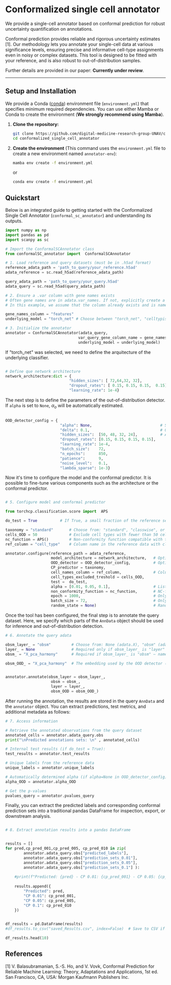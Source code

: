 # Conformalized single cell annotator


We provide a single-cell annotator based on conformal prediction for robust uncertainty quantification on annotations.

Conformal prediction provides reliable and rigorous uncertainty estimates [1]. Our methodology lets you annotate your single-cell data at various significance levels, ensuring precise and informative cell-type assignments even in noisy or complex datasets. This tool is designed to be fitted with your reference, and is also robust to out-of-distribution samples.

Further details are provided in our paper: **Currently under review**.


---




## Setup and Installation

We provide a Conda ([conda](https://docs.conda.io/projects/conda/en/latest/user-guide/install/index.html)) environment file (`environment.yml`) that specifies minimum required dependencies. You can use either Mamba or Conda to create the environment (**We strongly recommend using Mamba**).


1.  **Clone the repository:**
    ```bash
    git clone https://github.com/digital-medicine-research-group-UNAV/conformalized_single_cell_annotator.git
    cd conformalized_single_cell_annotator
    ```

2.  **Create the environment**
    (This command uses the `environment.yml` file to create a new environment named `annotator-env`):
    ```bash
    mamba env create -f environment.yml
    ```
    or

    ```bash
    conda env create -f environment.yml
    ```




## Quickstart
Below is an integrated guide to getting started with the Conformalized Single Cell Annotator (`conformal_sc_annotator`) and understanding its outputs.

```python
import numpy as np
import pandas as pd
import scanpy as sc

# Import the ConformalSCAnnotator class 
from conformalSC_annotator import  ConformalSCAnnotator

# 1. Load reference and query datasets (must be in .h5ad format)
reference_adata_path = 'path_to_query/your_reference.h5ad'
adata_reference = sc.read_h5ad(reference_adata_path)

query_adata_path = 'path_to_query/your_query.h5ad'
adata_query = sc.read_h5ad(query_adata_path)

# 2. Ensure a .var column with gene names exists
# Often gene names are in adata.var_names. If not, explicitly create a new column.
# In this example, we assume that the column already exists and is named "features".

gene_names_column = "features" 
underlying_model = "torch_net" # Choose between "torch_net", "celltypist" , "scmap"

# 3. Initialize the annotator
annotator = ConformalSCAnnotator(adata_query,
                                var_query_gene_column_name = gene_names_column,
                                underlying_model = underlying_model)    


```
If "torch_net" was selected, we need to define the arquitecture of the underlying classifier.

```python

# Define que network architecture   
network_architecture:dict = {   
                            "hidden_sizes": [ 72,64,32, 32],
                            "dropout_rates": [ 0.15, 0.15, 0.15,  0.15],
                            "learning_rate": 1e-4}

```

The next step is to define the parameters of the out-of-distribution detector. If `alpha` is set to `None`, $\alpha_o$ will be automatically estimated.


```python

OOD_detector_config = {
                        "alpha": None,                              # Significance level for the hyoothesis test. 
                        "delta": 0.1,                               # Only for conditional pvalues
                        "hidden_sizes":  [50, 48, 32, 24],          # AE hidden sizes and topology of the network
                        "dropout_rates": [0.15, 0.15, 0.15, 0.15],  
                        "learning_rate": 1e-4,
                        "batch_size":    72,
                        "n_epochs":      850,
                        "patience":      9,
                        "noise_level":   0.1,
                        "lambda_sparse": 1e-3}


```

Now it's time to configure the model and the conformal predictor. It is possible to fine-tune various components such as the architecture or the conformal predictor.

```python

# 5. Configure model and conformal predictor

from torchcp.classification.score import  APS

do_test = True          # If True, a small fraction of the reference set is reserved as an independent test set.

taxonomy = "standard"       # Choose from: "standard", "classwise", or "cluster"
cells_OOD = 50              # Exclude cell types with fewer than 50 cells (Optional, it could be an int or a list of cell types)
nc_function = APS()         # Non-conformity function compatible with torchCP
ref_column = "cell_type"    # Column name in the reference data with class labels (e.g., "cell_type", "cell_class", etc.)

annotator.configure(reference_path = adata_reference,                  # Path or AnnData object (.h5ad) for the reference dataset
                    model_architecture = network_architecture,   # Optional: user-defined model; otherwise defaults are used
                    OOD_detector = OOD_detector_config,          # Optional: specify custom OOD detector config
                    CP_predictor = taxonomy,                     
                    cell_names_column = ref_column,              # Column name in reference data with class labels 
                    cell_types_excluded_treshold = cells_OOD,    
                    test =  do_test,                             
                    alpha = [0.01, 0.05, 0.1],                   # List of confidence levels for prediction sets. Can be a single float too; e.g. alpha = 0.1
                    non_conformity_function = nc_function,       # NC-function provided by or compatible with torchCP    
                    epoch = 1000,                                # Only applicable if using "torch_net" as underlying model
                    batch_size = 72,                             # Only applicable if using "torch_net" as underlying model
                    random_state = None)                         # Random seed for reproducibility

```
Once the tool has been configured, the final step is to annotate the query dataset. Here, we specify which parts of the `AnnData` object should be used for inference and out-of-distribution detection.  

```python
# 6. Annotate the query adata 

obsm_layer_ = "obsm"         # Choose from: None (adata.X), "obsm" (adata.obsm), or "layer" (adata.layers)
layer_ = None                # Required only if obsm_layer_ is "layer" — provide the layer name to use
obsm_ = "X_pca_harmony"      # Required if obsm_layer_ is "obsm" — name of the embedding in adata.obsm

obsm_OOD_ = "X_pca_harmony"  # The embedding used by the OOD detector (typically the same as obsm_). If None, adata.X will be used.


annotator.annotate(obsm_layer = obsm_layer_,
                    obsm = obsm_,
                    layer = layer_,
                    obsm_OOD = obsm_OOD_)
```

After running the annotation, the results are stored in the query `AnnData` and the `annotator` object. You can extract predictions, test metrics, and additional metadata as follows:

```python
# 7. Access information

# Retrieve the annotated observations from the query dataset
annotated_cells = annotator.adata_query.obs                     
print("\nPredicted annotations sets: \n" , annotated_cells)

# Internal test results (if do_test = True):
test_results = annotator.test_results

# Unique labels from the reference data
unique_labels = annotator.unique_labels

# Automatically determined alpha (if alpha=None in OOD_detector_config)
alpha_OOD = annotator.alpha_OOD

# Get the p-values 
pvalues_query = annotator.pvalues_query


```
Finally, you can extract the predicted labels and corresponding conformal prediction sets into a traditional pandas DataFrame for inspection, export, or downstream analysis.

```python

# 8. Extract annotation results into a pandas DataFrame


results = []
for pred,cp_pred_001,cp_pred_005, cp_pred_010 in zip(
        annotator.adata_query.obs["predicted_labels"],
        annotator.adata_query.obs["prediction_sets_0.01"],
        annotator.adata_query.obs["prediction_sets_0.05"],
        annotator.adata_query.obs["prediction_sets_0.1"] ):
         
    #print(f"Predicted: {pred} - CP 0.01: {cp_pred_001} - CP 0.05: {cp_pred_005} - CP 0.10: {cp_pred_010}")
        
    results.append({
        "Predicted": pred,
        "CP 0.01": cp_pred_001,
        "CP 0.05": cp_pred_005,
        "CP 0.1": cp_pred_010
    })
    

df_results = pd.DataFrame(results)
#df_results.to_csv("saved_Results.csv", index=False)  # Save to CSV if needed

df_results.head(10)

```


## References 


[1] V. Balasubramanian, S.-S. Ho, and V. Vovk, Conformal Prediction
for Reliable Machine Learning: Theory, Adaptations and Applications,
1st ed. San Francisco, CA, USA: Morgan Kaufmann Publishers Inc.

